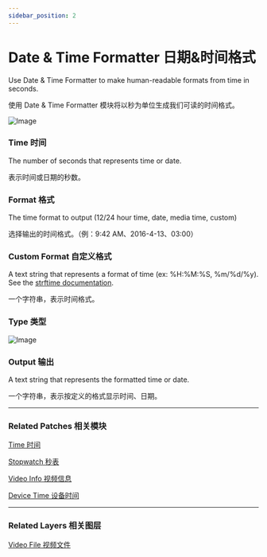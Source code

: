 ```yaml
---
sidebar_position: 2
---
```


# Date & Time Formatter 日期&时间格式

Use Date & Time Formatter to make human-readable formats from time in seconds.

使用 Date & Time Formatter 模块将以秒为单位生成我们可读的时间格式。

![Image](https://s3.us-west-2.amazonaws.com/secure.notion-static.com/61a74af1-b36a-45c9-b328-c52f01838e80/Untitled.png?X-Amz-Algorithm=AWS4-HMAC-SHA256&X-Amz-Content-Sha256=UNSIGNED-PAYLOAD&X-Amz-Credential=AKIAT73L2G45EIPT3X45%2F20220602%2Fus-west-2%2Fs3%2Faws4_request&X-Amz-Date=20220602T181000Z&X-Amz-Expires=86400&X-Amz-Signature=087b19006486d264bceafe5b52ec248211b577c74521e83d2bf95a00b5e601f1&X-Amz-SignedHeaders=host&response-content-disposition=filename%20%3D%22Untitled.png%22&x-id=GetObject)

### Time 时间

The number of seconds that represents time or date.

表示时间或日期的秒数。

### Format 格式

The time format to output (12/24 hour time, date, media time, custom)

选择输出的时间格式。（例：9:42 AM、2016-4-13、03:00）

### Custom Format 自定义格式

A text string that represents a format of time (ex: %H:%M:%S, %m/%d/%y). See the [strftime documentation](http://www.cplusplus.com/reference/ctime/strftime/).

一个字符串，表示时间格式。

### Type 类型

![Image](https://s3.us-west-2.amazonaws.com/secure.notion-static.com/7165e801-afeb-4957-aa0e-aef53dd336ac/Untitled.png?X-Amz-Algorithm=AWS4-HMAC-SHA256&X-Amz-Content-Sha256=UNSIGNED-PAYLOAD&X-Amz-Credential=AKIAT73L2G45EIPT3X45%2F20220602%2Fus-west-2%2Fs3%2Faws4_request&X-Amz-Date=20220602T181007Z&X-Amz-Expires=86400&X-Amz-Signature=73633ed3cd21b5abe66373866546b17d66001a41d0e6156d086fce579b6170ac&X-Amz-SignedHeaders=host&response-content-disposition=filename%20%3D%22Untitled.png%22&x-id=GetObject)

### Output 输出

A text string that represents the formatted time or date.

一个字符串，表示按定义的格式显示时间、日期。

------

### Related Patches 相关模块

[Time 时间](./Time.md)

[Stopwatch 秒表](./Stopwatch.md)

[Video Info 视频信息](./Video%20Info.md)

[Device Time 设备时间](./../Device/Device%20Time.md)

------

### Related Layers 相关图层

[Video File 视频文件](./../Layer/Video%20File.md)
